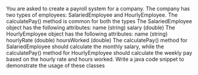 You are asked to create a payroll system for a company. The company has two types of employees: SalariedEmployee and HourlyEmployee. The calculatePay() method is common for both the types
The SalariedEmployee object has the following attributes:
name (string)
salary (double)
The HourlyEmployee object has the following attributes:
name (string)
hourlyRate (double)
hoursWorked (double)
The calculatePay() method for SalariedEmployee should calculate the monthly salary, while the calculatePay() method for HourlyEmployee should calculate the weekly pay based on the hourly rate and hours worked. Write a java code snippet to demonstrate the usage of these classes
